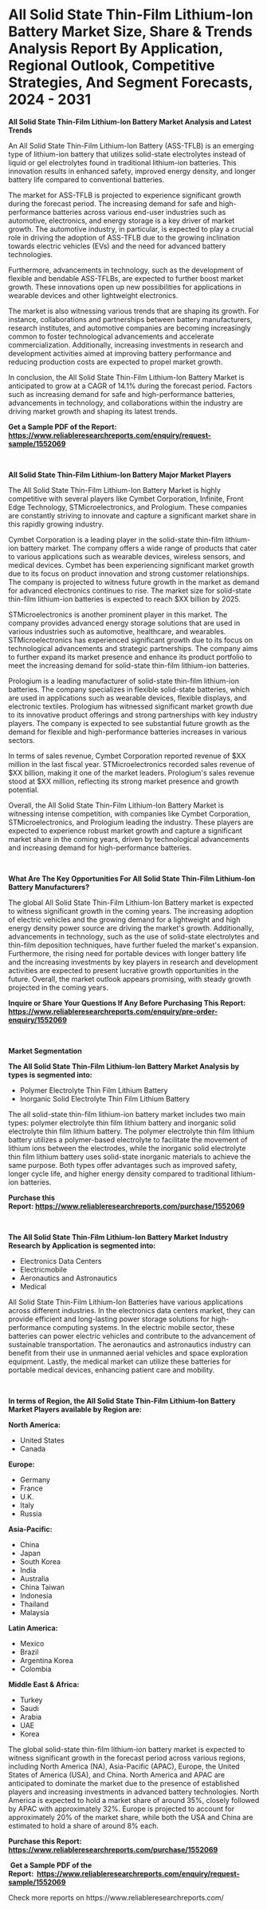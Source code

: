 <p><h1>All Solid State Thin-Film Lithium-Ion Battery Market Size, Share & Trends Analysis Report By Application, Regional Outlook, Competitive Strategies, And Segment Forecasts, 2024 - 2031</h1></p><p><strong>All Solid State Thin-Film Lithium-Ion Battery Market Analysis and Latest Trends</strong></p>
<p><p>An All Solid State Thin-Film Lithium-Ion Battery (ASS-TFLB) is an emerging type of lithium-ion battery that utilizes solid-state electrolytes instead of liquid or gel electrolytes found in traditional lithium-ion batteries. This innovation results in enhanced safety, improved energy density, and longer battery life compared to conventional batteries.</p><p>The market for ASS-TFLB is projected to experience significant growth during the forecast period. The increasing demand for safe and high-performance batteries across various end-user industries such as automotive, electronics, and energy storage is a key driver of market growth. The automotive industry, in particular, is expected to play a crucial role in driving the adoption of ASS-TFLB due to the growing inclination towards electric vehicles (EVs) and the need for advanced battery technologies.</p><p>Furthermore, advancements in technology, such as the development of flexible and bendable ASS-TFLBs, are expected to further boost market growth. These innovations open up new possibilities for applications in wearable devices and other lightweight electronics.</p><p>The market is also witnessing various trends that are shaping its growth. For instance, collaborations and partnerships between battery manufacturers, research institutes, and automotive companies are becoming increasingly common to foster technological advancements and accelerate commercialization. Additionally, increasing investments in research and development activities aimed at improving battery performance and reducing production costs are expected to propel market growth.</p><p>In conclusion, the All Solid State Thin-Film Lithium-Ion Battery Market is anticipated to grow at a CAGR of 14.1% during the forecast period. Factors such as increasing demand for safe and high-performance batteries, advancements in technology, and collaborations within the industry are driving market growth and shaping its latest trends.</p></p>
<p><strong>Get a Sample PDF of the Report:&nbsp; <a href="https://www.reliableresearchreports.com/enquiry/request-sample/1552069">https://www.reliableresearchreports.com/enquiry/request-sample/1552069</a></strong></p>
<p>&nbsp;</p>
<p><strong>All Solid State Thin-Film Lithium-Ion Battery Major Market Players</strong></p>
<p><p>The All Solid State Thin-Film Lithium-Ion Battery Market is highly competitive with several players like Cymbet Corporation, Infinite, Front Edge Technology, STMicroelectronics, and Prologium. These companies are constantly striving to innovate and capture a significant market share in this rapidly growing industry. </p><p>Cymbet Corporation is a leading player in the solid-state thin-film lithium-ion battery market. The company offers a wide range of products that cater to various applications such as wearable devices, wireless sensors, and medical devices. Cymbet has been experiencing significant market growth due to its focus on product innovation and strong customer relationships. The company is projected to witness future growth in the market as demand for advanced electronics continues to rise. The market size for solid-state thin-film lithium-ion batteries is expected to reach $XX billion by 2025. </p><p>STMicroelectronics is another prominent player in this market. The company provides advanced energy storage solutions that are used in various industries such as automotive, healthcare, and wearables. STMicroelectronics has experienced significant growth due to its focus on technological advancements and strategic partnerships. The company aims to further expand its market presence and enhance its product portfolio to meet the increasing demand for solid-state thin-film lithium-ion batteries. </p><p>Prologium is a leading manufacturer of solid-state thin-film lithium-ion batteries. The company specializes in flexible solid-state batteries, which are used in applications such as wearable devices, flexible displays, and electronic textiles. Prologium has witnessed significant market growth due to its innovative product offerings and strong partnerships with key industry players. The company is expected to see substantial future growth as the demand for flexible and high-performance batteries increases in various sectors. </p><p>In terms of sales revenue, Cymbet Corporation reported revenue of $XX million in the last fiscal year. STMicroelectronics recorded sales revenue of $XX billion, making it one of the market leaders. Prologium's sales revenue stood at $XX million, reflecting its strong market presence and growth potential. </p><p>Overall, the All Solid State Thin-Film Lithium-Ion Battery Market is witnessing intense competition, with companies like Cymbet Corporation, STMicroelectronics, and Prologium leading the industry. These players are expected to experience robust market growth and capture a significant market share in the coming years, driven by technological advancements and increasing demand for high-performance batteries.</p></p>
<p>&nbsp;</p>
<p><strong>What Are The Key Opportunities For All Solid State Thin-Film Lithium-Ion Battery Manufacturers?</strong></p>
<p><p>The global All Solid State Thin-Film Lithium-Ion Battery market is expected to witness significant growth in the coming years. The increasing adoption of electric vehicles and the growing demand for a lightweight and high energy density power source are driving the market's growth. Additionally, advancements in technology, such as the use of solid-state electrolytes and thin-film deposition techniques, have further fueled the market's expansion. Furthermore, the rising need for portable devices with longer battery life and the increasing investments by key players in research and development activities are expected to present lucrative growth opportunities in the future. Overall, the market outlook appears promising, with steady growth projected in the coming years.</p></p>
<p><strong>Inquire or Share Your Questions If Any Before Purchasing This Report: <a href="https://www.reliableresearchreports.com/enquiry/pre-order-enquiry/1552069">https://www.reliableresearchreports.com/enquiry/pre-order-enquiry/1552069</a></strong></p>
<p>&nbsp;</p>
<p><strong>Market Segmentation</strong></p>
<p><strong>The All Solid State Thin-Film Lithium-Ion Battery Market Analysis by types is segmented into:</strong></p>
<p><ul><li>Polymer Electrolyte Thin Film Lithium Battery</li><li>Inorganic Solid Electrolyte Thin Film Lithium Battery</li></ul></p>
<p><p>The all solid-state thin-film lithium-ion battery market includes two main types: polymer electrolyte thin film lithium battery and inorganic solid electrolyte thin film lithium battery. The polymer electrolyte thin film lithium battery utilizes a polymer-based electrolyte to facilitate the movement of lithium ions between the electrodes, while the inorganic solid electrolyte thin film lithium battery uses solid-state inorganic materials to achieve the same purpose. Both types offer advantages such as improved safety, longer cycle life, and higher energy density compared to traditional lithium-ion batteries.</p></p>
<p><strong>Purchase this Report:&nbsp;<a href="https://www.reliableresearchreports.com/purchase/1552069">https://www.reliableresearchreports.com/purchase/1552069</a></strong></p>
<p>&nbsp;</p>
<p><strong>The All Solid State Thin-Film Lithium-Ion Battery Market Industry Research by Application is segmented into:</strong></p>
<p><ul><li>Electronics Data Centers</li><li>Electricmobile</li><li>Aeronautics and Astronautics</li><li>Medical</li></ul></p>
<p><p>All Solid State Thin-Film Lithium-Ion Batteries have various applications across different industries. In the electronics data centers market, they can provide efficient and long-lasting power storage solutions for high-performance computing systems. In the electric mobile sector, these batteries can power electric vehicles and contribute to the advancement of sustainable transportation. The aeronautics and astronautics industry can benefit from their use in unmanned aerial vehicles and space exploration equipment. Lastly, the medical market can utilize these batteries for portable medical devices, enhancing patient care and mobility.</p></p>
<p>&nbsp;</p>
<p><strong>In terms of Region, the All Solid State Thin-Film Lithium-Ion Battery Market Players available by Region are:</strong></p>
<p>
    <p> <strong> North America: </strong>
        <ul>
            <li>United States</li>
            <li>Canada</li>
        </ul>
        </p> 
    <p> <strong> Europe: </strong>
        <ul>
            <li>Germany</li>
            <li>France</li>
            <li>U.K.</li>
            <li>Italy</li>
            <li>Russia</li>
        </ul>
        </p> 
    <p> <strong> Asia-Pacific: </strong>
        <ul>
            <li>China</li>
            <li>Japan</li>
            <li>South Korea</li>
            <li>India</li>
            <li>Australia</li>
            <li>China Taiwan</li>
            <li>Indonesia</li>
            <li>Thailand</li>
            <li>Malaysia</li>
        </ul>
        </p> 
    <p> <strong> Latin America: </strong>
        <ul>
            <li>Mexico</li>
            <li>Brazil</li>
            <li>Argentina Korea</li>
            <li>Colombia</li>
        </ul>
        </p> 
    <p> <strong> Middle East & Africa: </strong>
        <ul>
            <li>Turkey</li>
            <li>Saudi</li>
            <li>Arabia</li>
            <li>UAE</li>
            <li>Korea</li>
        </ul>
    </p>
    </p>
<p><p>The global solid-state thin-film lithium-ion battery market is expected to witness significant growth in the forecast period across various regions, including North America (NA), Asia-Pacific (APAC), Europe, the United States of America (USA), and China. North America and APAC are anticipated to dominate the market due to the presence of established players and increasing investments in advanced battery technologies. North America is expected to hold a market share of around 35%, closely followed by APAC with approximately 32%. Europe is projected to account for approximately 20% of the market share, while both the USA and China are estimated to hold a share of around 8% each.</p></p>
<p><strong>Purchase this Report: <a href="https://www.reliableresearchreports.com/purchase/1552069">https://www.reliableresearchreports.com/purchase/1552069</a></strong></p>
<p>&nbsp;<strong>Get a Sample PDF of the Report:&nbsp;&nbsp;<a href="https://www.reliableresearchreports.com/enquiry/request-sample/1552069">https://www.reliableresearchreports.com/enquiry/request-sample/1552069</a></strong></p>
<p><strong></strong></p>
<p>Check more reports on https://www.reliableresearchreports.com/</p>